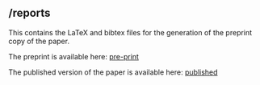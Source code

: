 ## /reports

This contains the LaTeX and bibtex files for the generation of the preprint copy of the paper.

The preprint is available here: [pre-print]()

The published version of the paper is available here: [published]()

